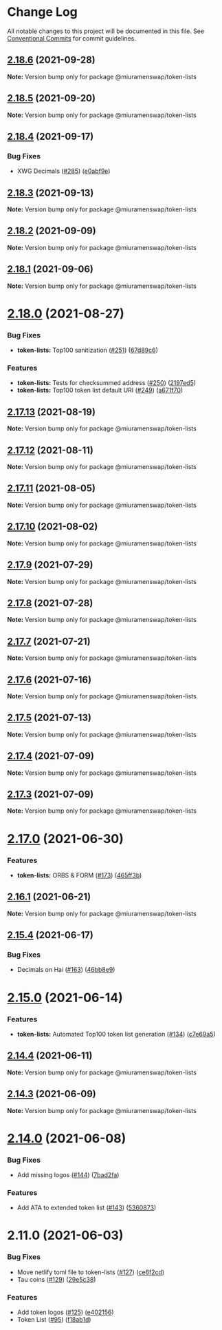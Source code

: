 # Change Log

All notable changes to this project will be documented in this file.
See [Conventional Commits](https://conventionalcommits.org) for commit guidelines.

## [2.18.6](https://github.com/miuramenswap/miuramen-toolkit/compare/@miuramenswap/token-lists@2.18.5...@miuramenswap/token-lists@2.18.6) (2021-09-28)

**Note:** Version bump only for package @miuramenswap/token-lists





## [2.18.5](https://github.com/miuramenswap/miuramen-toolkit/compare/@miuramenswap/token-lists@2.18.4...@miuramenswap/token-lists@2.18.5) (2021-09-20)

**Note:** Version bump only for package @miuramenswap/token-lists





## [2.18.4](https://github.com/miuramenswap/miuramen-toolkit/compare/@miuramenswap/token-lists@2.18.3...@miuramenswap/token-lists@2.18.4) (2021-09-17)


### Bug Fixes

* XWG Decimals ([#285](https://github.com/miuramenswap/miuramen-toolkit/issues/285)) ([e0abf9e](https://github.com/miuramenswap/miuramen-toolkit/commit/e0abf9edff43698c00d83b807b12a867440d0ad4))





## [2.18.3](https://github.com/miuramenswap/miuramen-toolkit/compare/@miuramenswap/token-lists@2.18.2...@miuramenswap/token-lists@2.18.3) (2021-09-13)

**Note:** Version bump only for package @miuramenswap/token-lists





## [2.18.2](https://github.com/miuramenswap/miuramen-toolkit/compare/@miuramenswap/token-lists@2.18.1...@miuramenswap/token-lists@2.18.2) (2021-09-09)

**Note:** Version bump only for package @miuramenswap/token-lists





## [2.18.1](https://github.com/miuramenswap/miuramen-toolkit/compare/@miuramenswap/token-lists@2.18.0...@miuramenswap/token-lists@2.18.1) (2021-09-06)

**Note:** Version bump only for package @miuramenswap/token-lists





# [2.18.0](https://github.com/miuramenswap/miuramen-toolkit/compare/@miuramenswap/token-lists@2.17.13...@miuramenswap/token-lists@2.18.0) (2021-08-27)


### Bug Fixes

* **token-lists:** Top100 sanitization ([#251](https://github.com/miuramenswap/miuramen-toolkit/issues/251)) ([67d89c6](https://github.com/miuramenswap/miuramen-toolkit/commit/67d89c63e0630cb20354c35847d76b2b36af2d8e))


### Features

* **token-lists:** Tests for checksummed address ([#250](https://github.com/miuramenswap/miuramen-toolkit/issues/250)) ([2197ed5](https://github.com/miuramenswap/miuramen-toolkit/commit/2197ed52c572f15001cc09c6bccb553ae614c049))
* **token-lists:** Top100 token list default URI ([#249](https://github.com/miuramenswap/miuramen-toolkit/issues/249)) ([a671f70](https://github.com/miuramenswap/miuramen-toolkit/commit/a671f70f5a021e28c9a8bbcbaf15341effc26c54))





## [2.17.13](https://github.com/miuramenswap/miuramen-toolkit/compare/@miuramenswap/token-lists@2.17.12...@miuramenswap/token-lists@2.17.13) (2021-08-19)

**Note:** Version bump only for package @miuramenswap/token-lists





## [2.17.12](https://github.com/miuramenswap/miuramen-toolkit/compare/@miuramenswap/token-lists@2.17.11...@miuramenswap/token-lists@2.17.12) (2021-08-11)

**Note:** Version bump only for package @miuramenswap/token-lists





## [2.17.11](https://github.com/miuramenswap/miuramen-toolkit/compare/@miuramenswap/token-lists@2.17.10...@miuramenswap/token-lists@2.17.11) (2021-08-05)

**Note:** Version bump only for package @miuramenswap/token-lists





## [2.17.10](https://github.com/miuramenswap/miuramen-toolkit/compare/@miuramenswap/token-lists@2.17.9...@miuramenswap/token-lists@2.17.10) (2021-08-02)

**Note:** Version bump only for package @miuramenswap/token-lists





## [2.17.9](https://github.com/miuramenswap/miuramen-toolkit/compare/@miuramenswap/token-lists@2.17.8...@miuramenswap/token-lists@2.17.9) (2021-07-29)

**Note:** Version bump only for package @miuramenswap/token-lists





## [2.17.8](https://github.com/miuramenswap/miuramen-toolkit/compare/@miuramenswap/token-lists@2.17.7...@miuramenswap/token-lists@2.17.8) (2021-07-28)

**Note:** Version bump only for package @miuramenswap/token-lists





## [2.17.7](https://github.com/miuramenswap/miuramen-toolkit/compare/@miuramenswap/token-lists@2.17.6...@miuramenswap/token-lists@2.17.7) (2021-07-21)

**Note:** Version bump only for package @miuramenswap/token-lists





## [2.17.6](https://github.com/miuramenswap/miuramen-toolkit/compare/@miuramenswap/token-lists@2.17.5...@miuramenswap/token-lists@2.17.6) (2021-07-16)

**Note:** Version bump only for package @miuramenswap/token-lists





## [2.17.5](https://github.com/miuramenswap/miuramen-toolkit/compare/@miuramenswap/token-lists@2.17.4...@miuramenswap/token-lists@2.17.5) (2021-07-13)

**Note:** Version bump only for package @miuramenswap/token-lists





## [2.17.4](https://github.com/miuramenswap/miuramen-toolkit/compare/@miuramenswap/token-lists@2.17.3...@miuramenswap/token-lists@2.17.4) (2021-07-09)

**Note:** Version bump only for package @miuramenswap/token-lists





## [2.17.3](https://github.com/miuramenswap/miuramen-toolkit/compare/@miuramenswap/token-lists@2.17.0...@miuramenswap/token-lists@2.17.3) (2021-07-09)

**Note:** Version bump only for package @miuramenswap/token-lists





# [2.17.0](https://github.com/miuramenswap/miuramen-toolkit/compare/@miuramenswap/token-lists@2.16.1...@miuramenswap/token-lists@2.17.0) (2021-06-30)


### Features

* **token-lists:** ORBS & FORM ([#173](https://github.com/miuramenswap/miuramen-toolkit/issues/173)) ([465ff3b](https://github.com/miuramenswap/miuramen-toolkit/commit/465ff3bcf025dc53e06366ef841b643b2dc84341))





## [2.16.1](https://github.com/miuramenswap/miuramen-toolkit/compare/@miuramenswap/token-lists@2.15.4...@miuramenswap/token-lists@2.16.1) (2021-06-21)

**Note:** Version bump only for package @miuramenswap/token-lists





## [2.15.4](https://github.com/miuramenswap/miuramen-toolkit/compare/@miuramenswap/token-lists@2.15.0...@miuramenswap/token-lists@2.15.4) (2021-06-17)


### Bug Fixes

* Decimals on Hai ([#163](https://github.com/miuramenswap/miuramen-toolkit/issues/163)) ([46bb8e9](https://github.com/miuramenswap/miuramen-toolkit/commit/46bb8e9eab419cea641d46e635e217442e026486))





# [2.15.0](https://github.com/miuramenswap/miuramen-toolkit/compare/@miuramenswap/token-lists@2.14.4...@miuramenswap/token-lists@2.15.0) (2021-06-14)


### Features

* **token-lists:** Automated Top100 token list generation ([#134](https://github.com/miuramenswap/miuramen-toolkit/issues/134)) ([c7e69a5](https://github.com/miuramenswap/miuramen-toolkit/commit/c7e69a56c22911c6822632ecb267b4e0ecab8d14))





## [2.14.4](https://github.com/miuramenswap/miuramen-toolkit/compare/@miuramenswap/token-lists@2.14.3...@miuramenswap/token-lists@2.14.4) (2021-06-11)

**Note:** Version bump only for package @miuramenswap/token-lists





## [2.14.3](https://github.com/miuramenswap/miuramen-toolkit/compare/@miuramenswap/token-lists@2.14.0...@miuramenswap/token-lists@2.14.3) (2021-06-09)

**Note:** Version bump only for package @miuramenswap/token-lists





# [2.14.0](https://github.com/miuramenswap/miuramen-toolkit/compare/@miuramenswap/token-lists@2.11.0...@miuramenswap/token-lists@2.14.0) (2021-06-08)


### Bug Fixes

* Add missing logos ([#144](https://github.com/miuramenswap/miuramen-toolkit/issues/144)) ([7bad2fa](https://github.com/miuramenswap/miuramen-toolkit/commit/7bad2faa6ab163e2883a0231961cffa6dbd9455d))


### Features

* Add ATA to extended token list ([#143](https://github.com/miuramenswap/miuramen-toolkit/issues/143)) ([5360873](https://github.com/miuramenswap/miuramen-toolkit/commit/5360873fa08d75ba34251f401a37dae28a7fc4c8))





# 2.11.0 (2021-06-03)


### Bug Fixes

* Move netlify toml file to token-lists ([#127](https://github.com/miuramenswap/miuramen-toolkit/issues/127)) ([ce6f2cd](https://github.com/miuramenswap/miuramen-toolkit/commit/ce6f2cd41faf44af16322e4a37d93af6750dd592))
* Tau coins ([#129](https://github.com/miuramenswap/miuramen-toolkit/issues/129)) ([29e5c38](https://github.com/miuramenswap/miuramen-toolkit/commit/29e5c383f6460474510662bf8cfebe0b15ffc003))


### Features

* Add token logos ([#125](https://github.com/miuramenswap/miuramen-toolkit/issues/125)) ([e402156](https://github.com/miuramenswap/miuramen-toolkit/commit/e402156f2c304b1b6f26324ddb91ba7d277f1821))
* Token List ([#95](https://github.com/miuramenswap/miuramen-toolkit/issues/95)) ([f18ab1d](https://github.com/miuramenswap/miuramen-toolkit/commit/f18ab1dc1eaecd447ae449ee1437c58f02db6abf))
